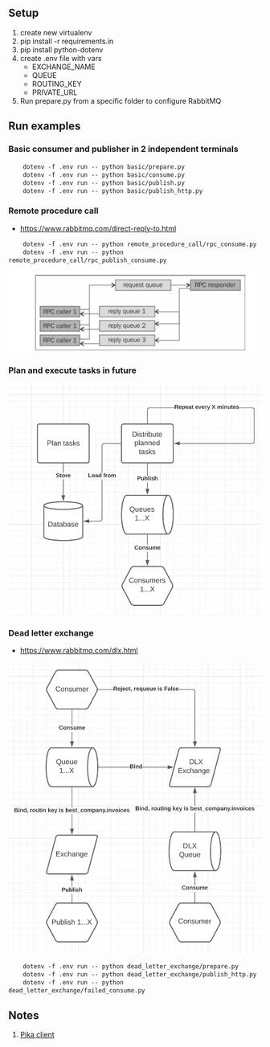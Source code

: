 ## Setup

1. create new virtualenv
2. pip install -r requirements.in
3. pip install python-dotenv
4. create .env file with vars
    - EXCHANGE_NAME
    - QUEUE
    - ROUTING_KEY
    - PRIVATE_URL
5. Run prepare.py from a specific folder to configure RabbitMQ

## Run examples

### Basic consumer and publisher in 2 independent terminals
```shell
    dotenv -f .env run -- python basic/prepare.py
    dotenv -f .env run -- python basic/consume.py
    dotenv -f .env run -- python basic/publish.py
    dotenv -f .env run -- python basic/publish_http.py
```

### Remote procedure call

- https://www.rabbitmq.com/direct-reply-to.html

```shell
    dotenv -f .env run -- python remote_procedure_call/rpc_consume.py
    dotenv -f .env run -- python remote_procedure_call/rpc_publish_consume.py
```

![Remote procedure call](https://github.com/MoonChel/rabbitmq_examples/blob/37f7692d256a75788e62d66d3136fa73bf1bfba2/images/remote_procedure_call.png)


### Plan and execute tasks in future

![Task planning](https://github.com/MoonChel/rabbitmq_examples/blob/adf68311e03ad7f74a6823ca1bc761dc89f719b7/images/task_planning_for_future.png)

### Dead letter exchange

- https://www.rabbitmq.com/dlx.html

![Dead letter exchange](https://github.com/MoonChel/rabbitmq_examples/blob/dd5fb43b02a662bcfea8462146bc5d91703ed7e3/images/dead_letter_queue.png)

```shell
    dotenv -f .env run -- python dead_letter_exchange/prepare.py
    dotenv -f .env run -- python dead_letter_exchange/publish_http.py
    dotenv -f .env run -- python dead_letter_exchange/failed_consume.py
```

## Notes

1. [Pika client](https://pika.readthedocs.io/en/stable/)